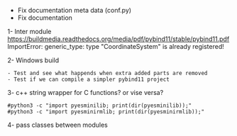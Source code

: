 - Fix documentation meta data (conf.py)
- Fix documentation 

1- Inter module 
https://buildmedia.readthedocs.org/media/pdf/pybind11/stable/pybind11.pdf
ImportError: generic_type: type "CoordinateSystem" is already registered!


2- Windows build

	- Test and see what happends when extra added parts are removed 
    - Test if we can compile a simpler pybind11 project
3- c++ string wrapper for C functions? or vise versa?

```
#python3 -c "import pyesminilib; print(dir(pyesminilib));"
#python3 -c "import pyesminirmlib; print(dir(pyesminirmlib));"
```

4- pass classes between modules
